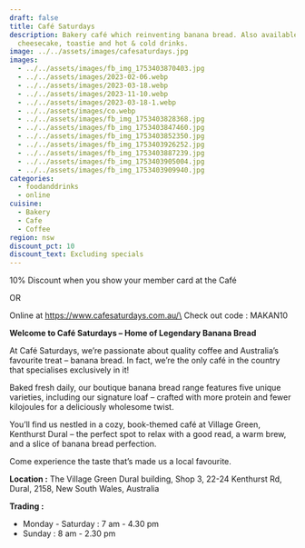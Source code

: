 ```yaml
---
draft: false
title: Café Saturdays
description: Bakery café which reinventing banana bread. Also available Basque
  cheesecake, toastie and hot & cold drinks.
image: ../../assets/images/cafesaturdays.jpg
images:
  - ../../assets/images/fb_img_1753403870403.jpg
  - ../../assets/images/2023-02-06.webp
  - ../../assets/images/2023-03-18.webp
  - ../../assets/images/2023-11-10.webp
  - ../../assets/images/2023-03-18-1.webp
  - ../../assets/images/co.webp
  - ../../assets/images/fb_img_1753403828368.jpg
  - ../../assets/images/fb_img_1753403847460.jpg
  - ../../assets/images/fb_img_1753403852350.jpg
  - ../../assets/images/fb_img_1753403926252.jpg
  - ../../assets/images/fb_img_1753403887239.jpg
  - ../../assets/images/fb_img_1753403905004.jpg
  - ../../assets/images/fb_img_1753403909940.jpg
categories:
  - foodanddrinks
  - online
cuisine:
  - Bakery
  - Cafe
  - Coffee
region: nsw
discount_pct: 10
discount_text: Excluding specials
---
```

10% Discount when you show your member card at the Café

OR

Online at https://www.cafesaturdays.com.au/\
Check out code : MAKAN10

**Welcome to Café Saturdays – Home of Legendary Banana Bread**

At Café Saturdays, we’re passionate about quality coffee and Australia’s favourite treat – banana bread. In fact, we’re the only café in the country that specialises exclusively in it!

Baked fresh daily, our boutique banana bread range features five unique varieties, including our signature loaf – crafted with more protein and fewer kilojoules for a deliciously wholesome twist.

You’ll find us nestled in a cozy, book-themed café at Village Green, Kenthurst Dural – the perfect spot to relax with a good read, a warm brew, and a slice of banana bread perfection.

Come experience the taste that’s made us a local favourite.

**Location :** The Village Green Dural building, Shop 3, 22-24 Kenthurst Rd, Dural, 2158, New South Wales, Australia

**Trading :**

* Monday - Saturday : 7 am - 4.30 pm
* Sunday : 8 am - 2.30 pm
